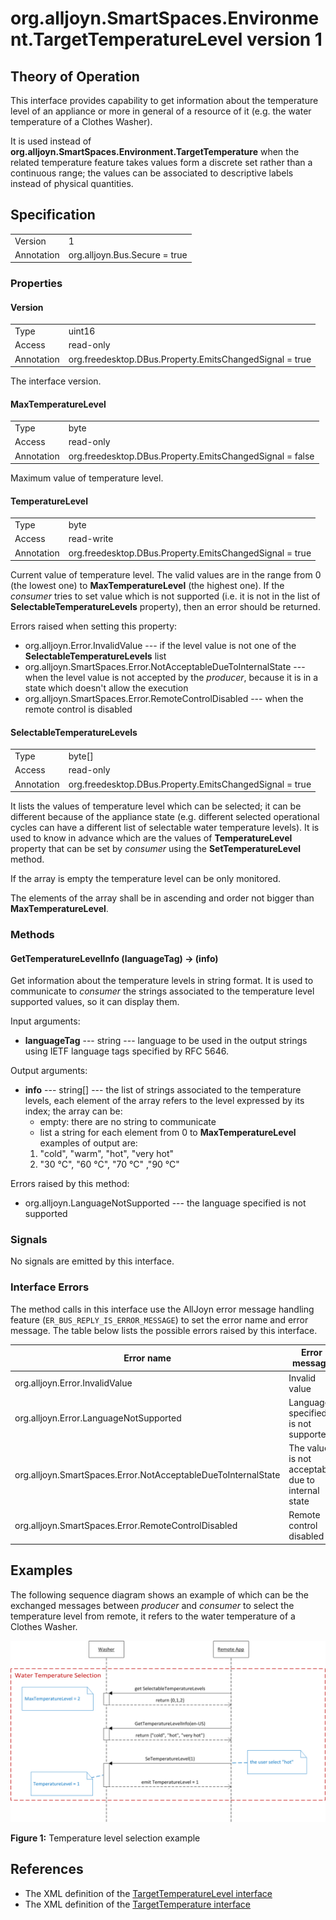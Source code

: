 # org.alljoyn.SmartSpaces.Environment.TargetTemperatureLevel version 1

## Theory of Operation

This interface provides capability to get information about the temperature
level of an appliance or more in general of a resource of it (e.g. the water
temperature of a Clothes Washer).

It is used instead of **org.alljoyn.SmartSpaces.Environment.TargetTemperature**
when the related temperature feature takes values form a discrete set rather
than a continuous range; the values can be associated to descriptive labels
instead of physical quantities.

## Specification

|            |                                                                |
|------------|----------------------------------------------------------------|
| Version    | 1                                                              |
| Annotation | org.alljoyn.Bus.Secure = true                                  |

### Properties

#### Version

|            |                                                                |
|------------|----------------------------------------------------------------|
| Type       | uint16                                                         |
| Access     | read-only                                                      |
| Annotation | org.freedesktop.DBus.Property.EmitsChangedSignal = true        |

The interface version.

#### MaxTemperatureLevel

|            |                                                          |
| ---------- | -------------------------------------------------------- |
| Type       | byte                                                     |
| Access     | read-only                                                |
| Annotation | org.freedesktop.DBus.Property.EmitsChangedSignal = false |

Maximum value of temperature level.

#### TemperatureLevel

|            |                                                         |
| ---------- | ------------------------------------------------------- |
| Type       | byte                                                    |
| Access     | read-write                                              |
| Annotation | org.freedesktop.DBus.Property.EmitsChangedSignal = true |

Current value of temperature level. The valid values are in the range from 0
(the lowest one) to **MaxTemperatureLevel** (the highest one).
If the _consumer_ tries to set value which is not supported (i.e. it is not in
the list of **SelectableTemperatureLevels** property), then an error should
be returned.

Errors raised when setting this property:

  * org.alljoyn.Error.InvalidValue --- if the level value is not one of the
    **SelectableTemperatureLevels** list
  * org.alljoyn.SmartSpaces.Error.NotAcceptableDueToInternalState --- when the
    level value is not accepted by the _producer_, because it is in a state
    which doesn't allow the execution
  * org.alljoyn.SmartSpaces.Error.RemoteControlDisabled --- when the remote
    control is disabled

#### SelectableTemperatureLevels

|            |                                                         |
| ---------- | ------------------------------------------------------- |
| Type       | byte[]                                                  |
| Access     | read-only                                               |
| Annotation | org.freedesktop.DBus.Property.EmitsChangedSignal = true |

It lists the values of temperature level which can be selected; it can be
different because of the appliance state (e.g. different selected operational
cycles can have a different list of selectable water temperature levels). It is
used to know in advance which are the values of **TemperatureLevel** property
that can be set by _consumer_ using the **SetTemperatureLevel** method.

If the array is empty the temperature level can be only monitored.

The elements of the array shall be in ascending and order not bigger than
**MaxTemperatureLevel**.

### Methods

#### GetTemperatureLevelInfo (languageTag) -> (info)

Get information about the temperature levels in string format.
It is used to communicate to _consumer_ the strings associated to the
temperature level supported values, so it can display them.

Input arguments:

  * **languageTag** --- string --- language to be used in the output strings
    using IETF language tags specified by RFC 5646.

Output arguments:

  * **info** --- string[] --- the list of strings associated to the temperature
    levels, each element of the array refers to the level expressed by its
    index; the array can be:
      * empty: there are no string to communicate
      * list a string for each element from 0 to **MaxTemperatureLevel**
    examples of output are:
      1. "cold", "warm", "hot", "very hot"
      2.  "30 °C", "60 °C", "70 °C" ,"90 °C"

Errors raised by this method:

  * org.alljoyn.LanguageNotSupported --- the language specified is not supported

### Signals

No signals are emitted by this interface.

### Interface Errors

The method calls in this interface use the AllJoyn error message handling
feature (`ER_BUS_REPLY_IS_ERROR_MESSAGE`) to set the error name and error
message. The table below lists the possible errors raised by this interface.

| Error name                                                    | Error message                                     |
|---------------------------------------------------------------|---------------------------------------------------|
| org.alljoyn.Error.InvalidValue                                | Invalid value                                     |
| org.alljoyn.Error.LanguageNotSupported                        | Language specified is not supported               |
| org.alljoyn.SmartSpaces.Error.NotAcceptableDueToInternalState | The value is not acceptable due to internal state |
| org.alljoyn.SmartSpaces.Error.RemoteControlDisabled           | Remote control disabled                           |

## Examples

The following sequence diagram shows an example of which can be the exchanged
messages between _producer_ and _consumer_ to select the temperature level from
remote, it refers to the water temperature of a Clothes Washer.

![Temperature Level Selection Example][TemperatureLevelSelectionExample]

[TemperatureLevelSelectionExample]: TemperatureLevelSelectionExample.png

**Figure 1:** Temperature level selection example

## References

  * The XML definition of the [TargetTemperatureLevel interface](TargetTemperatureLevel-v1.xml)
  * The XML definition of the [TargetTemperature interface](TargetTemperature-v1.xml)
